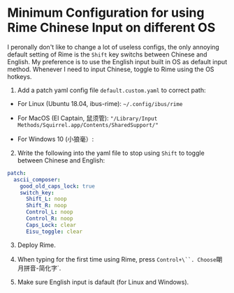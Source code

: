 # Minimum Configuration for using Rime Chinese Input on different OS

I peronally don't like to change a lot of useless configs, the only annoying default setting of Rime is the `Shift` key switchs between Chinese and English. My preference is to use the English input built in OS as default input method. Whenever I need to input Chinese, toggle to Rime using the OS hotkeys.

1. Add a patch yaml config file `default.custom.yaml` to correct path:

  - For Linux (Ubuntu 18.04, ibus-rime):  `~/.config/ibus/rime`
  
  - For MacOS (El Captain, 鼠须管): `"/Library/Input Methods/Squirrel.app/Contents/SharedSupport/"`
  
  - For Windows 10 (小狼毫）:
  
2. Write the following into the yaml file to stop using `Shift` to toggle between Chinese and English:

```yaml
patch:
  ascii_composer:
    good_old_caps_lock: true
    switch_key:
      Shift_L: noop
      Shift_R: noop
      Control_L: noop
      Control_R: noop
      Caps_Lock: clear
      Eisu_toggle: clear
```

3. Deploy Rime.

4. When typing for the first time using Rime, press `Control+\``. Choose`朙月拼音-简化字`.

5. Make sure English input is dafault (for Linux and Windows).
